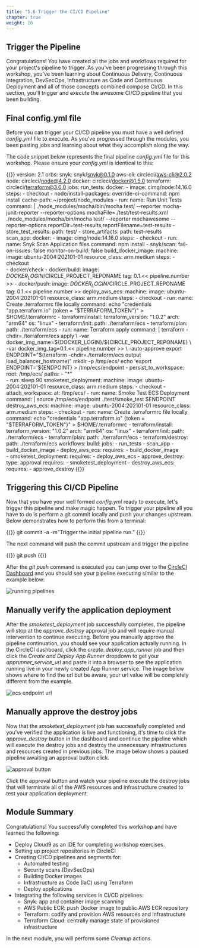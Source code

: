 ```yaml
---
title: "5.6 Trigger the CI/CD Pipeline"
chapter: true
weight: 16
---
```


## Trigger the Pipeline

Congratulations! You have created all the jobs and workflows required for your project's pipeline to trigger. As you've been progressing through this workshop, you've been learning about Continuous Delivery, Continuous Integration, DevSecOps, Infrastructure as Code and Continuous Deployment and all of those concepts combined compose CI/CD. In this section, you'll trigger and execute the awesome CI/CD pipeline that you been building.

## Final config.yml file

Before you can trigger your CI/CD pipeline you must have a well defined *config.yml* file to execute. As you've progressed through the modules, you been pasting jobs and learning about what they accomplish along the way.

The code snippet below represents the final pipeline *config.yml* file for this workshop. Please ensure your *config.yml* is identical to this:

{{<highlight yaml>}}
version: 2.1
orbs:
  snyk: snyk/snyk@0.1.0
  aws-cli: circleci/aws-cli@2.0.2
  node: circleci/node@4.2.0
  docker: circleci/docker@1.5.0
  terraform: circleci/terraform@3.0.0
jobs:
  run_tests:
    docker:
      - image: cimg/node:14.16.0
    steps:
      - checkout
      - node/install-packages:
          override-ci-command: npm install
          cache-path: ~/project/node_modules
      - run:
          name: Run Unit Tests
          command: |
            ./node_modules/mocha/bin/mocha test/ --reporter mocha-junit-reporter --reporter-options mochaFile=./test/test-results.xml
            ./node_modules/mocha/bin/mocha test/ --reporter mochawesome --reporter-options reportDir=test-results,reportFilename=test-results
      - store_test_results:
          path: test/
      - store_artifacts:
          path: test-results          
  scan_app:
    docker:
      - image: cimg/node:14.16.0
    steps:
      - checkout
      - run:
          name: Snyk Scan Application files 
          command: npm install 
      - snyk/scan:
          fail-on-issues: false
          monitor-on-build: false
  build_docker_image:
    machine:
      image: ubuntu-2004:202101-01
    resource_class: arm.medium
    steps:
      - checkout  
      - docker/check
      - docker/build:
          image: $DOCKER_LOGIN/$CIRCLE_PROJECT_REPONAME
          tag: 0.1.<< pipeline.number >>
      - docker/push:
          image: $DOCKER_LOGIN/$CIRCLE_PROJECT_REPONAME
          tag: 0.1.<< pipeline.number >>
  deploy_aws_ecs:
    machine:
      image: ubuntu-2004:202101-01
    resource_class: arm.medium
    steps:
      - checkout
      - run:
          name: Create .terraformrc file locally
          command: echo "credentials \"app.terraform.io\" {token = \"$TERRAFORM_TOKEN\"}" > $HOME/.terraformrc
      - terraform/install:
          terraform_version: "1.0.2"
          arch: "arm64"
          os: "linux"
      - terraform/init:
          path: ./terraform/ecs
      - terraform/plan:
          path: ./terraform/ecs
      - run:
          name: Terraform apply
          command: |
            terraform -chdir=./terraform/ecs apply \
              -var docker_img_name=${DOCKER_LOGIN}/${CIRCLE_PROJECT_REPONAME} \
              -var docker_img_tag=0.1.<< pipeline.number >> \
              -auto-approve
            export ENDPOINT="$(terraform -chdir=./terraform/ecs output load_balancer_hostname)"
            mkdir -p /tmp/ecs/
            echo 'export ENDPOINT='${ENDPOINT} > /tmp/ecs/endpoint
      - persist_to_workspace:
          root: /tmp/ecs/
          paths:
            - "*"      
      - run: sleep 90
  smoketest_deployment:
    machine:
      image: ubuntu-2004:202101-01
    resource_class: arm.medium
    steps:
      - checkout
      - attach_workspace:
          at: /tmp/ecs/
      - run:
          name: Smoke Test ECS Deployment
          command: |
            source /tmp/ecs/endpoint
            ./test/smoke_test $ENDPOINT
  destroy_aws_ecs:
    machine:
      image: ubuntu-2004:202101-01
    resource_class: arm.medium
    steps:
      - checkout
      - run:
          name: Create .terraformrc file locally
          command: echo "credentials \"app.terraform.io\" {token = \"$TERRAFORM_TOKEN\"}" > $HOME/.terraformrc
      - terraform/install:
          terraform_version: "1.0.2"
          arch: "arm64"
          os: "linux"
      - terraform/init:
          path: ./terraform/ecs
      - terraform/plan:
          path: ./terraform/ecs
      - terraform/destroy:
          path: ./terraform/ecs
workflows:
  build:
    jobs:
      - run_tests
      - scan_app
      - build_docker_image
      - deploy_aws_ecs:
          requires:
            - build_docker_image          
      - smoketest_deployment:
          requires:
            - deploy_aws_ecs
      - approve_destroy:
          type: approval
          requires:
            - smoketest_deployment
      - destroy_aws_ecs:
          requires:
            - approve_destroy
{{</highlight>}}

## Triggering this CI/CD Pipeline

Now that you have your well formed *config.yml* ready to execute, let's trigger this pipeline and make magic happen. To trigger your pipeline all you have to do is perform a git commit locally and push your changes upstream. Below demonstrates how to perform this from a terminal:

{{<highlight shell>}}
git commit -a -m"Trigger the initial pipeline run."
{{</highlight>}}

The next command will push the commit upstream and trigger the pipeline

{{<highlight shell>}}
git push
{{</highlight>}}

After the *git push* command is executed you can jump over to the [CircleCI Dashboard][1] and you should see your pipeline executing similar to the example below:

![running pipelines](/images/triggered-ecs-pipeline.png)

## Manually verify the application deployment

After the *smoketest_deployment* job successfully completes, the pipeline will stop at the *approve_destroy* approval job and will require manual intervention to continue executing. Before you manually approve the pipeline continuation, you should see your application actually running. In the CircleCI dashboard, click the *create_deploy_app_runner* job and then click the *Create and Deploy App Runner* dropdown to get your *apprunner_service_url* and paste it into a browser to see the application running live in your newly created App Runner service. The image below shows where to find the url but be aware, your url value will be completely different from the example.

![ecs endpoint url](/images/app_url.png)

## Manually approve the destroy jobs

Now that the *smoketest_deployment* job has successfully completed and you've verified the application is live and functioning, it's time to click the *approve_destroy* button in the dashboard and continue the pipeline which will execute the destroy jobs and destroy the unnecessary infrastructures and resources created in previous jobs. The image below shows a paused pipeline awaiting an approval button click.

![approval button](/images/approve-button.png)

Click the approval button and watch your pipeline execute the destroy jobs that will terminate all of the AWS resources and infrastructure created to test your application deployment.

## Module Summary

Congratulations! You successfully completed this workshop and have learned the following:

- Deploy Cloud9 as an IDE for completing workshop exercises.
- Setting up project repositories in CircleCI
- Creating CI/CD pipelines and segments for:
    - Automated testing
    - Security scans (DevSecOps)
    - Building Docker images
    - Infrastructure as Code (IaC) using Terraform
    - Deploy applications
- Integrating the following services in CI/CD pipelines:
    - Snyk: app and container image scanning
    - AWS Public ECR: push Docker image to public AWS ECR repository
    - Terraform: codify and provision AWS resources and infrastructure 
    - Terraform Cloud: centrally manage state of provisioned infrastructure

In the next module, you will perform some *Cleanup* actions.

<!-- URL Links index -->
[1]: https://app.circleci.com/
